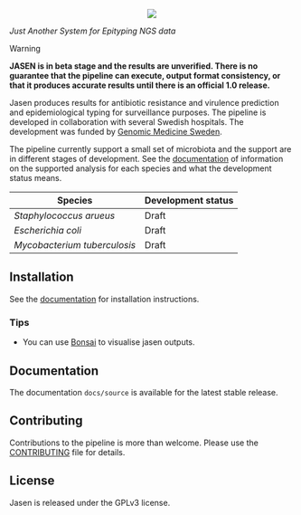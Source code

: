 <p align="center">
  <a href="https://github.com/genomic-medicine-sweden/jasen">
    <img src="artwork/logo.png"/>
  </a>
</p>

_Just Another System for Epityping NGS data_

>[!WARNING]
>**JASEN is in beta stage and the results are unverified. There is no guarantee that the pipeline can execute, output format consistency, or that it produces accurate results until there is an official 1.0 release.**

Jasen produces results for antibiotic resistance and virulence prediction and epidemiological typing for surveillance purposes. The pipeline is developed in collaboration with several Swedish hospitals. The development was funded by [Genomic Medicine Sweden](https://genomicmedicine.se/).

The pipeline currently support a small set of microbiota and the support are in different stages of development. See the [documentation](https://jasen.readthedocs.io/en/latest/) of information on the supported analysis for each species and what the development status means.

| Species                      | Development status |
|------------------------------|--------------------|
| *Staphylococcus arueus*      | Draft              |
| *Escherichia coli*           | Draft              |
| *Mycobacterium tuberculosis* | Draft              |

## Installation

See the [documentation](https://jasen.readthedocs.io/en/latest/) for installation instructions.

### Tips

* You can use [Bonsai](https://github.com/Clinical-Genomics-Lund/cgviz) to visualise jasen outputs.

## Documentation

The documentation `docs/source` is available for the latest stable release.

## Contributing

Contributions to the pipeline is more than welcome. Please use the [CONTRIBUTING](CONTRIBUTING.md) file for details.

## License

Jasen is released under the GPLv3 license.
